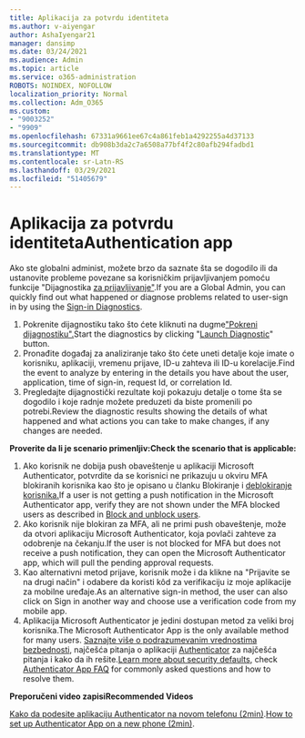 ```yaml
---
title: Aplikacija za potvrdu identiteta
ms.author: v-aiyengar
author: AshaIyengar21
manager: dansimp
ms.date: 03/24/2021
ms.audience: Admin
ms.topic: article
ms.service: o365-administration
ROBOTS: NOINDEX, NOFOLLOW
localization_priority: Normal
ms.collection: Adm_O365
ms.custom:
- "9003252"
- "9909"
ms.openlocfilehash: 67331a9661ee67c4a861feb1a4292255a4d37133
ms.sourcegitcommit: db908b3da2c7a6508a77bf4f2c80afb294fadbd1
ms.translationtype: MT
ms.contentlocale: sr-Latn-RS
ms.lasthandoff: 03/29/2021
ms.locfileid: "51405679"
---
```

# <a name="authentication-app"></a><span data-ttu-id="50f42-102">Aplikacija za potvrdu identiteta</span><span class="sxs-lookup"><span data-stu-id="50f42-102">Authentication app</span></span>

<span data-ttu-id="50f42-103">Ako ste globalni administ, možete brzo da saznate šta se dogodilo ili da ustanovite probleme povezane sa korisničkim prijavljivanjem pomoću funkcije "Dijagnostika [za prijavljivanje"](https://ms.portal.azure.com/microsoft.onmicrosoft.com?loginHint=shhada@microsoft.com#blade/Microsoft_AAD_IAM/ActiveDirectoryMenuBlade/diagnose/symptomId/ms_aad_dxp_signin_caDiagnoseAndSolveSummarySymptom).</span><span class="sxs-lookup"><span data-stu-id="50f42-103">If you are a Global Admin, you can quickly find out what happened or diagnose problems related to user-sign in by using the [Sign-in Diagnostics](https://ms.portal.azure.com/microsoft.onmicrosoft.com?loginHint=shhada@microsoft.com#blade/Microsoft_AAD_IAM/ActiveDirectoryMenuBlade/diagnose/symptomId/ms_aad_dxp_signin_caDiagnoseAndSolveSummarySymptom).</span></span>

1. <span data-ttu-id="50f42-104">Pokrenite dijagnostiku tako što ćete kliknuti na dugme["Pokreni dijagnostiku".](https://portal.azure.com/#blade/Microsoft_AAD_IAM/ActiveDirectoryMenuBlade/diagnose/symptomId/ms_aad_dxp_signin_caDiagnoseAndSolveSummarySymptom)</span><span class="sxs-lookup"><span data-stu-id="50f42-104">Start the diagnostics by clicking "[Launch Diagnostic](https://portal.azure.com/#blade/Microsoft_AAD_IAM/ActiveDirectoryMenuBlade/diagnose/symptomId/ms_aad_dxp_signin_caDiagnoseAndSolveSummarySymptom)" button.</span></span> 
1. <span data-ttu-id="50f42-105">Pronađite događaj za analiziranje tako što ćete uneti detalje koje imate o korisniku, aplikaciji, vremenu prijave, ID-u zahteva ili ID-u korelacije.</span><span class="sxs-lookup"><span data-stu-id="50f42-105">Find the event to analyze by entering in the details you have about the user, application, time of sign-in, request Id, or correlation Id.</span></span>
1. <span data-ttu-id="50f42-106">Pregledajte dijagnostički rezultate koji pokazuju detalje o tome šta se dogodilo i koje radnje možete preduzeti da biste promenili po potrebi.</span><span class="sxs-lookup"><span data-stu-id="50f42-106">Review the diagnostic results showing the details of what happened and what actions you can take to make changes, if any changes are needed.</span></span>

<span data-ttu-id="50f42-107">**Proverite da li je scenario primenljiv:**</span><span class="sxs-lookup"><span data-stu-id="50f42-107">**Check the scenario that is applicable:**</span></span>

1. <span data-ttu-id="50f42-108">Ako korisnik ne dobija push obaveštenje u aplikaciji Microsoft Authenticator, potvrdite da se korisnici ne prikazuju u okviru MFA blokiranih korisnika kao što je opisano u članku Blokiranje i [deblokiranje korisnika.](https://portal.azure.com/#blade/Microsoft_AAD_IAM/ActiveDirectoryMenuBlade/diagnose/symptomId/ms_aad_dxp_signin_caDiagnoseAndSolveSummarySymptom)</span><span class="sxs-lookup"><span data-stu-id="50f42-108">If a user is not getting a push notification in the Microsoft Authenticator app, verify they are not shown under the MFA blocked users as described in [Block and unblock users](https://portal.azure.com/#blade/Microsoft_AAD_IAM/ActiveDirectoryMenuBlade/diagnose/symptomId/ms_aad_dxp_signin_caDiagnoseAndSolveSummarySymptom).</span></span>
1. <span data-ttu-id="50f42-109">Ako korisnik nije blokiran za MFA, ali ne primi push obaveštenje, može da otvori aplikaciju Microsoft Authenticator, koja povlači zahteve za odobrenje na čekanju.</span><span class="sxs-lookup"><span data-stu-id="50f42-109">If the user is not blocked for MFA but does not receive a push notification, they can open the Microsoft Authenticator app, which will pull the pending approval requests.</span></span>
1. <span data-ttu-id="50f42-110">Kao alternativni metod prijave, korisnik može i da klikne na "Prijavite se na drugi način" i odabere da koristi kôd za verifikaciju iz moje aplikacije za mobilne uređaje.</span><span class="sxs-lookup"><span data-stu-id="50f42-110">As an alternative sign-in method, the user can also click on Sign in another way and choose use a verification code from my mobile app.</span></span>
1. <span data-ttu-id="50f42-111">Aplikacija Microsoft Authenticator je jedini dostupan metod za veliki broj korisnika.</span><span class="sxs-lookup"><span data-stu-id="50f42-111">The Microsoft Authenticator App is the only available method for many users.</span></span> <span data-ttu-id="50f42-112">[Saznajte više o podrazumevanim vrednostima bezbednosti](https://docs.microsoft.com/azure/active-directory/fundamentals/concept-fundamentals-security-defaults), najčešća pitanja o aplikaciji [Authenticator](https://docs.microsoft.com/azure/active-directory/user-help/user-help-auth-app-faq) za najčešća pitanja i kako da ih rešite.</span><span class="sxs-lookup"><span data-stu-id="50f42-112">[Learn more about security defaults](https://docs.microsoft.com/azure/active-directory/fundamentals/concept-fundamentals-security-defaults), check [Authenticator App FAQ](https://docs.microsoft.com/azure/active-directory/user-help/user-help-auth-app-faq) for commonly asked questions and how to resolve them.</span></span>
 
<span data-ttu-id="50f42-113">**Preporučeni video zapisi**</span><span class="sxs-lookup"><span data-stu-id="50f42-113">**Recommended Videos**</span></span>

<span data-ttu-id="50f42-114">[Kako da podesite aplikaciju Authenticator na novom telefonu (2min)](https://go.microsoft.com/fwlink/?linkid=2158163&clcid=0x409).</span><span class="sxs-lookup"><span data-stu-id="50f42-114">[How to set up Authenticator App on a new phone (2min)](https://go.microsoft.com/fwlink/?linkid=2158163&clcid=0x409).</span></span>
